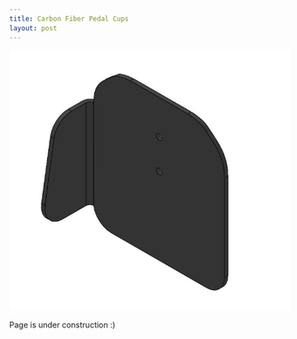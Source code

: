 ```yaml
---
title: Carbon Fiber Pedal Cups
layout: post
---
```

  <a class="image fit"><img src="assets/images/Pedal cup CAD.JPG" alt="Pedal" /></a>

Page is under construction :)

